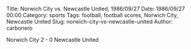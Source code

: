 Title: Norwich City vs. Newcastle United, 1986/09/27
Date: 1986/09/27 00:00
Category: sports
Tags: football, football scores, Norwich City, Newcastle United
Slug: norwich-city-vs-newcastle-united
Author: carbonero


Norwich City 2 - 0 Newcastle United
